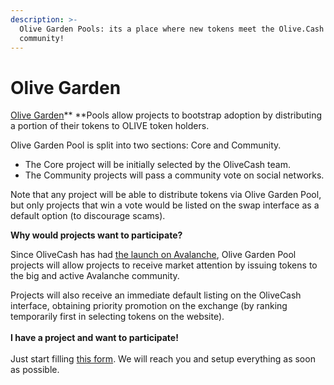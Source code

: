 ```yaml
---
description: >-
  Olive Garden Pools: its a place where new tokens meet the Olive.Cash
  community!
---
```


# Olive Garden

[Olive Garden](https://avax.olive.cash/pools)** **Pools allow projects to bootstrap adoption by distributing a portion of their tokens to OLIVE token holders.

Olive Garden Pool is split into two sections: Core and Community.

* The Core project will be initially selected by the OliveCash team.
* The Community projects will pass a community vote on social networks.

Note that any project will be able to distribute tokens via Olive Garden Pool, but only projects that win a vote would be listed on the swap interface as a default option (to discourage scams).

**Why would projects want to participate?**

Since OliveCash has had [the launch on Avalanche](https://olive-cash.medium.com/%D0%B0nother-step-towards-moon-afeca5128022), Olive Garden Pool projects will allow projects to receive market attention by issuing tokens to the big and active Avalanche community.

Projects will also receive an immediate default listing on the OliveCash interface, obtaining priority promotion on the exchange (by ranking temporarily first in selecting tokens on the website).\
\
**I have a project and want to participate!**\
\
Just start filling [this form](https://forms.gle/SUGbyUsMQip9uu1P8). We will reach you and setup everything as soon as possible.
